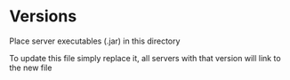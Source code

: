 # Versions

Place server executables (.jar) in this directory

To update this file simply replace it, all servers with that version will link to the new file
